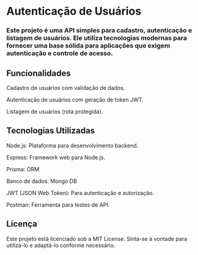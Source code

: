 <h1>Autenticação de Usuários</h1>
<h3>Este projeto é uma API simples para cadastro, autenticação e listagem de usuários. Ele utiliza tecnologias modernas para fornecer uma base sólida para aplicações que exigem autenticação e controle de acesso.</h3>


<h2>Funcionalidades</h2>

<p>Cadastro de usuários com validação de dados.</p>
<p>Autenticação de usuários com geração de token JWT.</p>
<p>Listagem de usuários (rota protegida).</p>

  
<h2>Tecnologias Utilizadas</h2>

<p>Node.js: Plataforma para desenvolvimento backend.</p>
<p>Express: Framework web para Node.js.</p>
<p>Prisma: ORM</p>
<p>Banco de dados: Mongo DB</p>
<p>JWT (JSON Web Token): Para autenticação e autorização.</p>
<p>Postman: Ferramenta para testes de API.</p>


<h2>Licença</h2>
<p>Este projeto está licenciado sob a MIT License. Sinta-se à vontade para utilizá-lo e adaptá-lo conforme necessário.</p>
